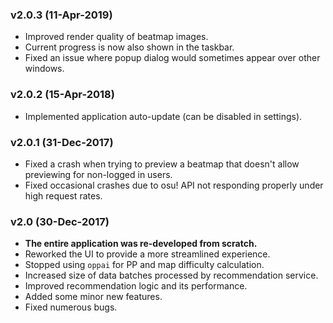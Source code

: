 ### v2.0.3 (11-Apr-2019)

- Improved render quality of beatmap images.
- Current progress is now also shown in the taskbar.
- Fixed an issue where popup dialog would sometimes appear over other windows.

### v2.0.2 (15-Apr-2018)

- Implemented application auto-update (can be disabled in settings).

### v2.0.1 (31-Dec-2017)

- Fixed a crash when trying to preview a beatmap that doesn't allow previewing for non-logged in users.
- Fixed occasional crashes due to osu! API not responding properly under high request rates.

### v2.0 (30-Dec-2017)

- **The entire application was re-developed from scratch.**
- Reworked the UI to provide a more streamlined experience.
- Stopped using `oppai` for PP and map difficulty calculation.
- Increased size of data batches processed by recommendation service.
- Improved recommendation logic and its performance.
- Added some minor new features.
- Fixed numerous bugs.